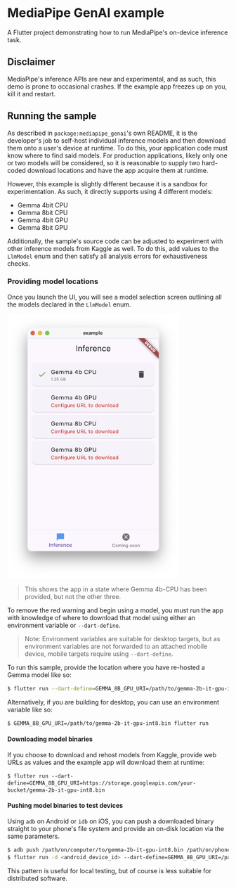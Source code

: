 # MediaPipe GenAI example

A Flutter project demonstrating how to run MediaPipe's on-device inference task.

## Disclaimer

MediaPipe's inference APIs are new and experimental, and as such, this demo is prone
to occasional crashes. If the example app freezes up on you, kill it and restart.

## Running the sample

As described in `package:mediapipe_genai`'s own README, it is the developer's job
to self-host individual inference models and then download them onto a user's
device at runtime. To do this, your application code must know where to find said
models. For production applications, likely only one or two models will be
considered, so it is reasonable to supply two hard-coded download locations and
have the app acquire them at runtime.

However, this example is slightly different because it is a sandbox for experimentation.
As such, it directly supports using 4 different models:

* Gemma 4bit CPU
* Gemma 8bit CPU
* Gemma 4bit GPU
* Gemma 8bit GPU

Additionally, the sample's source code can be adjusted to experiment with other
inference models from Kaggle as well. To do this, add values to the `LlmModel`
enum and then satisfy all analysis errors for exhaustiveness checks.

### Providing model locations

Once you launch the UI, you will see a model selection screen outlining all the
models declared in the `LlmModel` enum.

<img height="600" src="https://raw.githubusercontent.com/google/flutter-mediapipe/main/assets/empty-models.png" />

> This shows the app in a state where Gemma 4b-CPU has been provided, but not
> the other three.

To remove the red warning and begin using a model, you must run the app with
knowledge of where to download that model using either an environment variable
or `--dart-define`.

> Note: Environment variables are suitable for desktop targets, but as environment
> variables are not forwarded to an attached mobile device, mobile targets require
> using `--dart-define`.

To run this sample, provide the location where you have re-hosted a Gemma model
like so:

```sh
$ flutter run --dart-define=GEMMA_8B_GPU_URI=/path/to/gemma-2b-it-gpu-int8.bin
```

Alternatively, if you are building for desktop, you can use an environment variable
like so:

```sh
$ GEMMA_8B_GPU_URI=/path/to/gemma-2b-it-gpu-int8.bin flutter run
```

#### Downloading model binaries

If you choose to download and rehost models from Kaggle, provide web URLs as values
and the example app will download them at runtime:

```
$ flutter run --dart-define=GEMMA_8B_GPU_URI=https://storage.googleapis.com/your-bucket/gemma-2b-it-gpu-int8.bin
```

#### Pushing model binaries to test devices

Using `adb` on Android or `idb` on iOS, you can push a downloaded binary straight
to your phone's file system and provide an on-disk location via the same parameters.

```sh
$ adb push /path/on/computer/to/gemma-2b-it-gpu-int8.bin /path/on/phone/to/gemma-2b-it-gpu-int8.bin
$ flutter run -d <android_device_id> --dart-define=GEMMA_8B_GPU_URI=/path/on/phone/to/gemma-2b-it-gpu-int8.bin
```

This pattern is useful for local testing, but of course is less suitable for
distributed software.